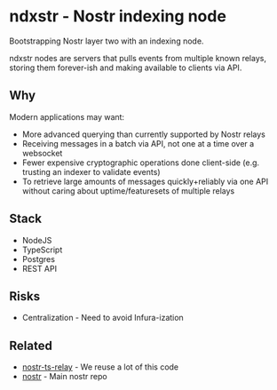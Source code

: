 # ndxstr - Nostr indexing node

Bootstrapping Nostr layer two with an indexing node.

ndxstr nodes are servers that pulls events from multiple known relays, storing them forever-ish and making available to clients via API.

## Why

Modern applications may want:

- More advanced querying than currently supported by Nostr relays
- Receiving messages in a batch via API, not one at a time over a websocket
- Fewer expensive cryptographic operations done client-side (e.g. trusting an indexer to validate events)
- To retrieve large amounts of messages quickly+reliably via one API without caring about uptime/featuresets of multiple relays

## Stack

- NodeJS
- TypeScript
- Postgres
- REST API

## Risks

- Centralization - Need to avoid Infura-ization

## Related

- [nostr-ts-relay](https://github.com/Cameri/nostr-ts-relay) - We reuse a lot of this code
- [nostr](https://github.com/nostr-protocol/nostr) - Main nostr repo
